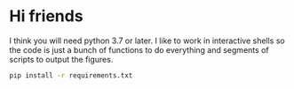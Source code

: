 # Hi friends
I think you will need python 3.7 or later.  I like to work in interactive shells so the code is just a bunch of functions to do everything and segments of scripts to output the figures.
```bash
pip install -r requirements.txt
```
